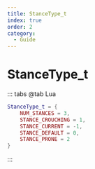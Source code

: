 ```yaml
---
title: StanceType_t
index: true
order: 2
category:
  - Guide
---
```


# StanceType_t
::: tabs
@tab Lua
```lua
StanceType_t = {
    NUM_STANCES = 3,
    STANCE_CROUCHING = 1,
    STANCE_CURRENT = -1,
    STANCE_DEFAULT = 0,
    STANCE_PRONE = 2
}
```
:::